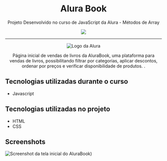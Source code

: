 <h1 align="center"> Alura Book </h1>
<p align="center">Projeto Desenvolvido no curso de JavaScript da Alura - Métodos de Array</p>
<p align="center"> <img src="https://github.com/AnaKercia1/AluraBook/assets/123599474/34283774-d1f1-4a86-925c-ba44536e1e90"> </p>

<hr>
<p align="center"> <img src="https://github.com/MonicaHillman/aluraplay-requisicoes/blob/main/img/logo.png" alt="Logo da Alura"#vitrinedev)> </p>
<p align="center">Página inicial de vendas de livros da AluraBook, uma plataforma para vendas de livros, possibilitando filtrar por categorias, aplicar descontos, ordenar por preços e verificar disponibilidade de produtos. .</p>

## Tecnologias utilizadas durante o curso
* Javascript

## Tecnologias utilizadas no projeto
* HTML
* CSS

## Screenshots
![Screenshot da tela inicial do AluraBook](https://github.com/AnaKercia1/AluraBook/assets/123599474/15b15d95-d5bb-4533-a22e-8c02d182dd5c))

